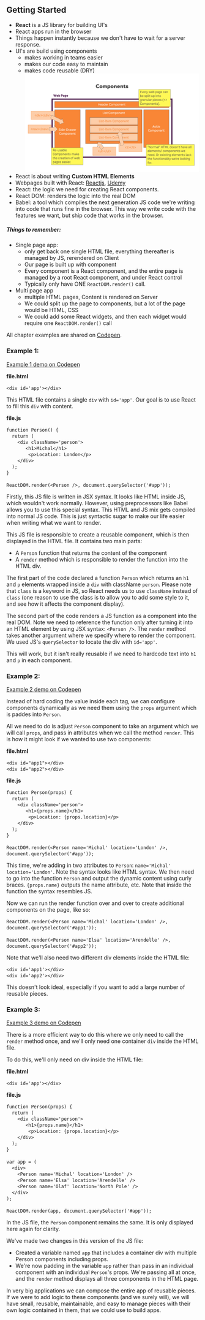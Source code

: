 ## Getting Started

- **React** is a JS library for building UI's
- React apps run in the browser 
- Things happen instantly because we don't have to wait for a server response. 
- UI's are build using components
	- makes working in teams easier
	- makes our code easy to maintain
	- makes code reusable (DRY)
![alt text](img/getting-started-components.png "Any webpage could be split into components")
- React is about writing **Custom HTML Elements**
- Webpages built with React: [Reactjs](https://reactjs.org/), [Udemy](https://www.udemy.com/)
- React: the logic we need for creating React components. 
- React DOM: renders the logic into the real DOM
- Babel: a tool which compiles the next generation JS code we're writing into code that runs fine in the browser. This way we write code with the features we want, but ship code that works in the browser.

##### Things to remember: 

- Single page app: 
	- only get back one single HTML file, everything thereafter is managed by JS, rerendered on Client
	- Our page is built up with component
	- Every component is a React component, and the entire page is managed by a root React component, and under React control
	- Typically only have ONE `ReactDOM.render()` call.
- Multi page app
	- multiple HTML pages, Content is rendered on Server
	- We could split up the page to components, but a lot of the page would be HTML, CSS
	- We could add some React widgets, and then each widget would require one `ReactDOM.render()` call 

All chapter examples are shared on [Codepen](https://codepen.io/collection/DdvzKK/).

### Example 1: 

[Example 1 demo on Codepen](https://codepen.io/hakabuk/pen/oyOQqW)

**file.html**

```
<div id='app'></div>
```

This HTML file contains a single `div` with `id='app'`. Our goal is to use React to fill this `div` with content. 

**file.js**

```
function Person() {
  return (
    <div className='person'>
       <h1>Michal</h1>
        <p>Location: London</p>    
    </div>
  );
}

ReactDOM.render(<Person />, document.querySelector('#app'));
```

Firstly, this JS file is written in JSX syntax. It looks like HTML inside JS, which wouldn't work normally. However, using preprocessors like Babel allows you to use this special syntax. This HTML and JS mix gets compiled into normal JS code. This is just syntactic sugar to make our life easier when writing what we want to render. 

This JS file is responsible to create a reusable component, which is then displayed in the HTML file. It contains two main parts:

- A `Person` function that returns the content of the component
- A `render` method which is responsible to render the function into the HTML div. 

The first part of the code declared a function `Person` which returns an `h1` and `p` elements wrapped inside a `div` with className `person`. Please note that `class` is a keyword in JS, so React needs us to use `className` instead of `class` (one reason to use the class is to allow you to add some style to it, and see how it affects the component display).

The second part of the code renders a JS function as a component into the real DOM. Note we need to reference the function only after turning it into an HTML element by using JSX syntax: `<Person />`. The `render` method takes another argument where we specify where to render the component. We used JS's `querySelector` to locate the div with `id='app'`.

This will work, but it isn't really reusable if we need to hardcode text into `h1` and `p` in each component. 

### Example 2: 

[Example 2 demo on Codepen](https://codepen.io/hakabuk/pen/BVEGEM)

Instead of hard coding the value inside each tag, we can configure components dynamically as we need them using the `props` argument which is paddes into `Person`. 

All we need to do is adjust `Person` component to take an argument which we will call `props`, and pass in attributes when we call the method `render`. This is how it might look if we wanted to use two components:

**file.html**

```
<div id="app1"></div>
<div id="app2"></div>

```
**file.js**

```
function Person(props) {
  return (
    <div className='person'>
       <h1>{props.name}</h1>
        <p>Location: {props.location}</p>    
    </div>
  );
}

ReactDOM.render(<Person name='Michal' location='London' />, document.querySelector('#app'));
```

This time, we're adding in two attributes to `Person`: `name='Michal' location='London'`. Note the syntax looks like HTML syntax. We then need to go into the function `Person` and output the dynamic content using curly braces. `{props.name}` outputs the name attribute, etc. Note that inside the function the syntax resembles JS. 

Now we can run the render function over and over to create additional components on the page, like so: 

```
ReactDOM.render(<Person name='Michal' location='London' />, document.querySelector('#app1'));

ReactDOM.render(<Person name='Elsa' location='Arendelle' />, document.querySelector('#app2'));

```

Note that we'll also need two different div elements inside the HTML file: 

```
<div id='app1'></div>
<div id='app2'></div>
```

This doesn't look ideal, especially if you want to add a large number of reusable pieces. 

### Example 3: 

[Example 3 demo on Codepen](https://codepen.io/hakabuk/pen/RJOEwB)

There is a more efficient way to do this where we only need to call the `render` method once, and we'll only need one container `div` inside the HTML file. 

To do this, we'll only need on div inside the HTML file:

**file.html**

```
<div id='app'></div>
```

**file.js**

```
function Person(props) {
  return (
    <div className='person'>
       <h1>{props.name}</h1>
        <p>Location: {props.location}</p>    
    </div>
  );
}

var app = (
  <div>
    <Person name='Michal' location='London' />
    <Person name='Elsa' location='Arendelle' />
    <Person name='Olaf' location='North Pole' />
  </div>
);

ReactDOM.render(app, document.querySelector('#app'));
```

In the JS file, the `Person` component remains the same. It is only displayed here again for clarity.

We've made two changes in this version of the JS file: 

- Created a variable named `app` that includes a container div with multiple Person components including props.
- We're now padding in the variable `app` rather than pass in an individual component with an individual `Person`'s props. We're passing all at once, and the `render` method displays all three components in the HTML page.

In very big applications we can compose the entire app of reusable pieces. If we were to add logic to these components (and we surely will), we will have small, reusable, maintainable, and easy to manage pieces with their own logic contained in them, that we could use to build apps. 
